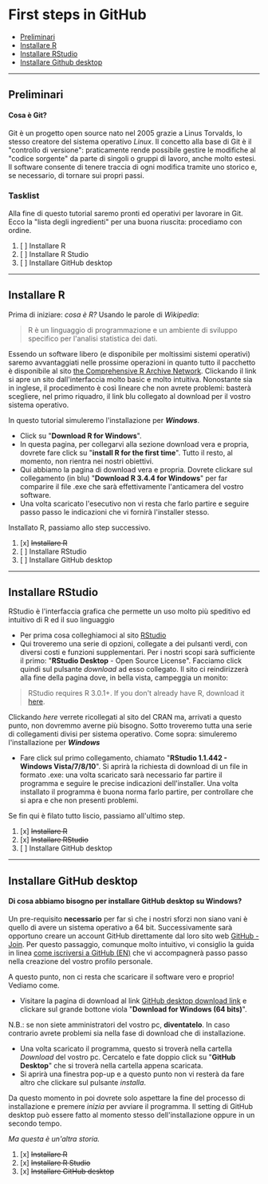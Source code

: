 # First steps in GitHub

- [Preliminari](#preliminari)
- [Installare R](#installare-r)
- [Installare RStudio](#installare-rstudio)
- [Installare Github desktop](#installare-github-desktop)

---
## Preliminari
#### Cosa è Git?
Git è un progetto open source nato nel 2005 grazie a Linus Torvalds, lo stesso creatore del sistema operativo _Linux_. 
Il concetto alla base di Git è il "controllo di versione": praticamente rende possibile gestire le modifiche al "codice sorgente" da parte di singoli o gruppi di lavoro, anche molto estesi. Il software consente di tenere traccia di ogni modifica tramite uno storico e, se necessario, di tornare sui propri passi.

### Tasklist
Alla fine di questo tutorial saremo pronti ed operativi per lavorare in Git. Ecco la "lista degli ingredienti" per una buona riuscita: procediamo con ordine.
1. [ ] Installare R
2. [ ] Installare R Studio
3. [ ] Installare GitHub desktop
---
## Installare R
Prima di iniziare: _cosa è R?_ Usando le parole di _Wikipedia_:
> R è un linguaggio di programmazione e un ambiente di sviluppo specifico per l'analisi statistica dei dati.

Essendo un software libero (e disponibile per moltissimi sistemi operativi) saremo avvantaggiati nelle prossime operazioni in quanto tutto il pacchetto è disponibile al sito [the Comprehensive R Archive Network](https://cran.r-project.org/).
Clickando il link si apre un sito dall'interfaccia molto basic e molto intuitiva. Nonostante sia in inglese, il procedimento è così lineare che non avrete problemi: basterà scegliere, nel primo riquadro, il link blu collegato al download per il vostro sistema operativo.

In questo tutorial simuleremo l'installazione per **_Windows_**.
- Click su "**Download R for Windows**".
- In questa pagina, per collegarvi alla sezione download vera e propria, dovrete fare click su "**install R for the first time**". Tutto il resto, al momento, non rientra nei nostri obiettivi.
- Qui abbiamo la pagina di download vera e propria. Dovrete clickare sul collegamento (in blu) "**Download R 3.4.4 for Windows**" per far comparire il file .exe che sarà effettivamente l'anticamera del vostro software.
- Una volta scaricato l'esecutivo non vi resta che farlo partire e seguire passo passo le indicazioni che vi fornirà l'installer stesso.

Installato R, passiamo allo step successivo.
1. [x] ~~Installare R~~
2. [ ] Installare RStudio
3. [ ] Installare GitHub desktop

---
## Installare RStudio
RStudio è l'interfaccia grafica che permette un uso molto più speditivo ed intuitivo di R ed il suo linguaggio

- Per prima cosa colleghiamoci al sito [RStudio](https://www.rstudio.com/products/rstudio/download/)
- Qui troveremo una serie di opzioni, collegate a dei pulsanti verdi, con diversi costi e funzioni supplementari. Per i nostri scopi sarà sufficiente il primo: "**RStudio Desktop** - Open Source License". Facciamo click quindi sul pulsante _download_ ad esso collegato. Il sito ci reindirizzerà alla fine della pagina dove, in bella vista, campeggia un monito:
> RStudio requires R 3.0.1+. If you don't already have R, download it [here](https://cran.r-project.org/).

Clickando _here_ verrete ricollegati al sito del CRAN ma, arrivati a questo punto, non dovremmo averne più bisogno.
Sotto troveremo tutta una serie di collegamenti divisi per sistema operativo. Come sopra: simuleremo l'installazione per **_Windows_**
- Fare click sul primo collegamento, chiamato "**RStudio 1.1.442 - Windows Vista/7/8/10**". Si aprirà la richiesta di download di un file in formato .exe: una volta scaricato sarà necessario far partire il programma e seguire le precise indicazioni dell'installer. Una volta installato il programma è buona norma farlo partire, per controllare che si apra e che non presenti problemi.

Se fin qui è filato tutto liscio, passiamo all'ultimo step.
1. [x] ~~Installare R~~
2. [x] ~~Installare RStudio~~
3. [ ] Installare GitHub desktop

---
## Installare GitHub desktop
#### Di cosa abbiamo bisogno per installare GitHub desktop su Windows?
Un pre-requisito **necessario** per far sì che i nostri sforzi non siano vani è quello di avere un sistema operativo a 64 bit.
Successivamente sarà opportuno creare un account GitHub direttamente dal loro sito web [GitHub - Join](https://github.com/join). Per questo passaggio, comunque molto intuitivo, vi consiglio la guida in linea [come iscriversi a GitHub (EN)](https://help.github.com/articles/signing-up-for-a-new-github-account/) che vi accompagnerà passo passo nella creazione del vostro profilo personale.

A questo punto, non ci resta che scaricare il software vero e proprio! Vediamo come.
* Visitare la pagina di download al link [GitHub desktop download link](https://desktop.github.com/) e clickare sul grande bottone viola "**Download for Windows (64 bits)**".

N.B.: se non siete amministratori del vostro pc, **diventatelo**. In caso contrario avrete problemi sia nella fase di download che di installazione.
* Una volta scaricato il programma, questo si troverà nella cartella _Download_ del vostro pc. Cercatelo e fate doppio click su "**GitHub Desktop**" che si troverà nella cartella appena scaricata.
* Si aprirà una finestra pop-up e a questo punto non vi resterà da fare altro che clickare sul pulsante _installa_. 

Da questo momento in poi dovrete solo aspettare la fine del processo di installazione e premere _inizia_ per avviare il programma. Il setting di GitHub desktop può essere fatto al momento stesso dell'installazione oppure in un secondo tempo.

_Ma questa è un'altra storia._

1. [x] ~~Installare R~~
2. [x] ~~Installare R Studio~~
3. [x] ~~Installare GitHub desktop~~
